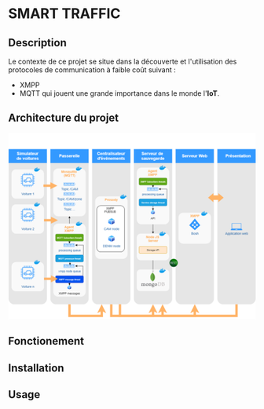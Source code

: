 # SMART TRAFFIC

## Description 
Le contexte de ce projet se situe dans la découverte et l'utilisation des protocoles de communication à faible coût suivant : 
* XMPP
* MQTT 
qui jouent une grande importance dans le monde l'**IoT**.

## Architecture du projet

![](images/archi_smart_traffic.png?raw=true)

## Fonctionement

## Installation

## Usage